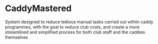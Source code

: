 # CaddyMastered
System designed to reduce tedious manual tasks carried out within caddy programmes, with the goal to reduce club costs, and create a more streamlined and simplified process for both club staff and the caddies themselves
